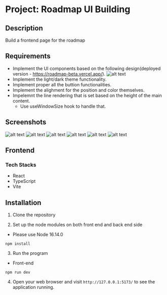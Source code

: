 # Project: Roadmap UI Building

## Description
Build a frontend page for the roadmap

## Requirements
- Implement the UI components based on the following design(deployed version - https://roadmap-beta.vercel.app/).
![alt text](image.png)
- Implement the light/dark theme functionality.
- Implement proper all the buttion functionalities.
- Implement the alighment for the position and color themselves.
- Impelemnt the line rendering that is set based on the height of the main content.
  - Use useWindowSize hook to handle that.

## Screenshots
![alt text](image-1.png)
![alt text](image-2.png)
![alt text](image-3.png)
![alt text](image-4.png)
![alt text](image-5.png)
![alt text](image-6.png)

## Frontend
### Tech Stacks
- React
- TypeScript
- Vite

## Installation

1. Clone the repository

2. Set up the node modules on both front end and back end side
- Please use Node 16.14.0

```shell
npm install
```

3. Run the program

- Front-end

```shell
npm run dev
```

4. Open your web browser and visit `http://127.0.0.1:5173/` to see the application running.